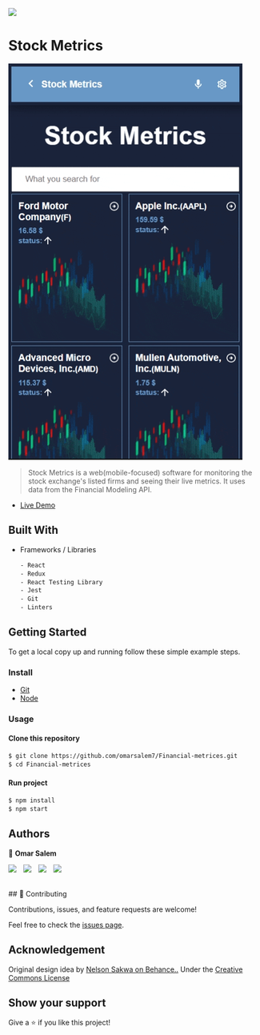 ![](https://img.shields.io/badge/Microverse-blueviolet)

# Stock Metrics

![screenshot](./src/assets/screen.gif)


> Stock Metrics is a web(mobile-focused) software for monitoring the stock exchange's listed firms and seeing their live metrics. It uses data from the Financial Modeling API. 

- [Live Demo](https://test.app/)


## Built With

- Frameworks / Libraries
  ```bash
  - React 
  - Redux
  - React Testing Library
  - Jest
  - Git
  - Linters
  ```



## Getting Started

To get a local copy up and running follow these simple example steps.

### Install
  -  [Git](https://git-scm.com/downloads)
  -  [Node](https://nodejs.org/en/download/)

### Usage
#### Clone this repository

```bash
$ git clone https://github.com/omarsalem7/Financial-metrices.git
$ cd Financial-metrices
```
#### Run project

```bash
$ npm install
$ npm start
```

## Authors

👤 **Omar Salem**


[<code><img height="26" style="padding-right:2%;" src="https://cdn.iconscout.com/icon/free/png-256/github-153-675523.png"></code>](https://github.com/omarsalem7)
[<code><img height="26" style="padding-right:2%;" src="https://upload.wikimedia.org/wikipedia/sco/thumb/9/9f/Twitter_bird_logo_2012.svg/1200px-Twitter_bird_logo_2012.svg.png"></code>](https://twitter.com/ShaherShamroukh/)
[<code><img height="26" style="padding-right:2%;" src="https://upload.wikimedia.org/wikipedia/commons/thumb/c/c9/Linkedin.svg/1200px-Linkedin.svg.png"></code>](https://www.linkedin.com/in/omar-salem-a6945b177/)
 <a href="mailto:omarsalem0721@gmail.com?subject=Hey Omar!"><img height="26" style="padding-right:2%;" src="https://cdn.worldvectorlogo.com/logos/official-gmail-icon-2020-.svg"></a>
 
<br/>
## 🤝 Contributing

Contributions, issues, and feature requests are welcome!

Feel free to check the [issues page](../../issues/).


## Acknowledgement
Original design idea by [Nelson Sakwa on Behance..](https://www.behance.net/gallery/31579789/Ballhead-App-%28Free-PSDs%29) Under the [Creative Commons License](https://creativecommons.org/licenses/by-nc/4.0/)

## Show your support

Give a ⭐️ if you like this project!
